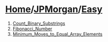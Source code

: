 # [Home](./../..)/[JPMorgan](./..)/[Easy](./)
1. [Count_Binary_Substrings](./Count_Binary_Substrings.md)
2. [Fibonacci_Number](./Fibonacci_Number.md)
3. [Minimum_Moves_to_Equal_Array_Elements](./Minimum_Moves_to_Equal_Array_Elements.md)
